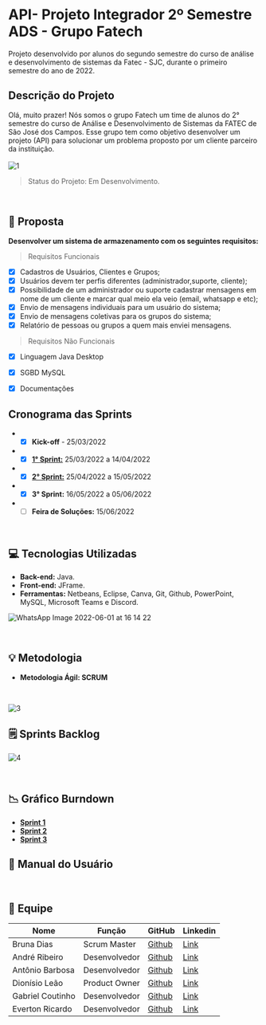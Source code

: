 # API- Projeto Integrador 2º Semestre ADS - Grupo Fatech
Projeto desenvolvido por alunos do segundo semestre do curso de análise e desenvolvimento de sistemas da Fatec - SJC, durante o primeiro semestre do ano de 2022.

## Descrição do Projeto

Olá, muito prazer! Nós somos o grupo Fatech um time de alunos do 2° semestre do curso de Análise e Desenvolvimento de Sistemas da FATEC de São José dos Campos. Esse grupo tem como objetivo desenvolver um projeto (API) para solucionar um problema proposto por um cliente parceiro da instituição.
<br></br>
![1](https://user-images.githubusercontent.com/88494278/162101244-e190f18d-7dd6-40a4-b548-803e09055355.jpg)

> Status do Projeto: Em Desenvolvimento.

</br>

## 🎯 Proposta
**Desenvolver um sistema de armazenamento com os seguintes requisitos:**
> Requisitos Funcionais
- [X] Cadastros de Usuários, Clientes e Grupos;
- [X] Usuários devem ter perfis diferentes (administrador,suporte, cliente);
- [x] Possibilidade de um administrador ou suporte cadastrar mensagens em nome de um cliente e marcar qual meio ela veio (email, whatsapp e etc);
- [X] Envio de mensagens individuais para um usuário do sistema;
- [X] Envio de mensagens coletivas para os grupos do sistema;
- [X] Relatório de pessoas ou grupos a quem mais enviei mensagens.

> Requisitos Não Funcionais
- [X] Linguagem Java Desktop
- [X] SGBD MySQL 
- [X] Documentações


 ## Cronograma das Sprints
 - - [X] **Kick-off** - 25/03/2022
 - - [X] <a href="https://github.com/Grupo-4-Fatech/API-2Semestre/tree/main/Sprint%201">**1° Sprint:**</a> 25/03/2022 a 14/04/2022
 - - [X] <a href="https://github.com/Grupo-4-Fatech/API-2Semestre/tree/main/Sprint%202">**2° Sprint:**</a> 25/04/2022 a 15/05/2022
 - - [X] **3° Sprint:** 16/05/2022 a 05/06/2022
 - - [ ] **Feira de Soluções:** 15/06/2022

 </br>

 ## 💻 Tecnologias Utilizadas

 - **Back-end:** Java.
- **Front-end:** JFrame.
- **Ferramentas:** Netbeans, Eclipse, Canva, Git, Github, PowerPoint, MySQL, Microsoft Teams e Discord.

![WhatsApp Image 2022-06-01 at 16 14 22](https://user-images.githubusercontent.com/88494278/171484199-eed46ed6-01af-4c01-a6e1-be9b99a9ae96.jpeg)





</br>

## 💡 Metodologia

<ul> <li> <strong>Metodologia Ágil: SCRUM </strong> </li> </ul>
</br>

![3](https://user-images.githubusercontent.com/88494278/162101308-2ef2f26e-ed1a-4592-b872-a14cb8e8803d.jpg)


## 🗒️ Sprints Backlog

![4](https://user-images.githubusercontent.com/88494278/168167514-697b77da-4764-468f-ba5b-18f81e0afd3b.png)


</br>

## 📉 Gráfico Burndown

- <a href="https://user-images.githubusercontent.com/89141910/163406582-cdd792c7-93f0-4fc0-84e4-34925ae0559a.jpg">**Sprint 1**</a>
- <a href="https://github.com/Grupo-4-Fatech/API-2Semestre/blob/main/Sprint%202/Documenta%C3%A7%C3%A3o/Burndown.pdf">**Sprint 2**</a>
- <a href="[https://github.com/Grupo-4-Fatech/API-2Semestre/tree/main/Sprint%203/Documenta%C3%A7%C3%A3o](https://github.com/Grupo-4-Fatech/API-2Semestre/blob/main/Sprint%203/Documenta%C3%A7%C3%A3o/Burndown%20da%20Sprint%203.pdf)">**Sprint 3**</a>

## 📗 Manual do Usuário
</br>

## 👥 Equipe

| Nome            | Função       | GitHub                                                       | Linkedin |
|-----------------|--------------|--------------------------------------------------------------|----------|
| Bruna Dias   | Scrum Master | <a href="https://github.com/brunadias3" target="_blank">Github</a> |<a href="https://www.linkedin.com/in/bruna-dias-977b611b9/" target="_blank">Link</a>|
| André Ribeiro   | Desenvolvedor| <a href="https://github.com/New-Tomorrow" target="_blank">Github</a> | <a href="https://www.linkedin.com/in/andre-ramos-ribeiro-320621226/" target="_blank">Link</a>|
| Antônio Barbosa | Desenvolvedor| <a href="https://github.com/Antonio-Barbosa" target="_blank">Github</a> | <a href="https://www.linkedin.com/in/antonio-marcelo-9a5b68181" target="_blank">Link</a>|
| Dionísio Leão   | Product Owner| <a href="https://github.com/dsslleagion" target="_blank">Github</a> | <a href="https://www.linkedin.com/in/dionisio-samuel-dos-santos-le%C3%A3o-616848226/" target="_blank">Link</a>|
| Gabriel Coutinho| Desenvolvedor| <a href="https://github.com/Gabriel-Coutinho0" target="_blank">Github</a> | <a href="https://www.linkedin.com/in/gabriel-silva-b778a31aa" target="_blank">Link</a>|
| Everton Ricardo | Desenvolvedor| <a href="https://github.com/Evertonrwr" target="_blank">Github</a> | <a href="https://www.linkedin.com/in/everton-rocha-1a456b20b" target="_blank">Link</a>|

<br>


